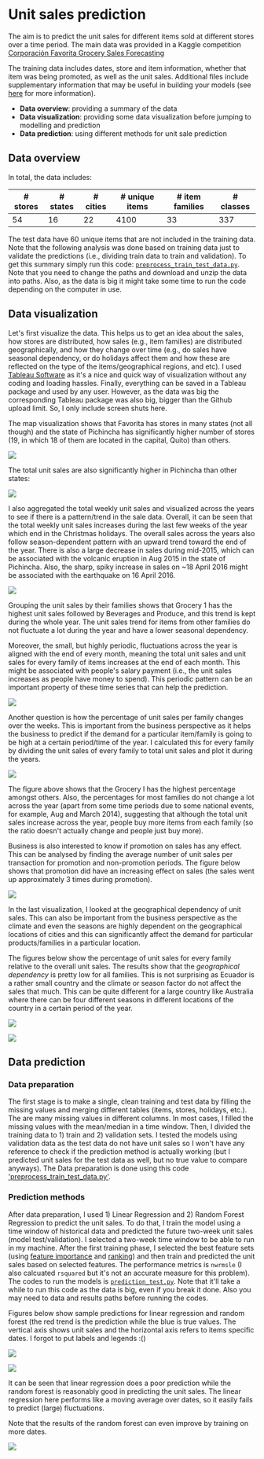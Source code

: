 # Unit sales prediction 

The aim is to predict the unit sales for different items sold at different stores over a time period. The main data was provided in a Kaggle competition [Corporación Favorita Grocery Sales Forecasting](https://www.kaggle.com/c/favorita-grocery-sales-forecasting/data) 

The training data includes dates, store and item information, whether that item was being promoted, as well as the unit sales. Additional files include supplementary information that may be useful in building your models (see [here](https://www.kaggle.com/c/favorita-grocery-sales-forecasting/data) for more information).

- **Data overview**: providing a summary of the data
- **Data visualization**: providing some data visualization before jumping to modelling and prediction
- **Data prediction**: using different methods for unit sale prediction

## Data overview  
In total, the data includes:

|# stores | # states | # cities |# unique items | # item families  | # classes |
|---------|----------|----------|---------------|------------------|-----------|
|54       | 16       |22        | 4100          | 33               | 337       |

The test data have 60 unique items that are not included in the training data. Note that the following analysis was done based on training data just to validate the predictions (i.e., dividing train data to train and validation). To get this summary simply run this code: [`preprocess_train_test_data.py`](codes/preprocess_train_test_data.py). Note that you need to change the paths and download and unzip the data into paths. Also, as the data is big it might take some time to run the code depending on the computer in use. 

## Data visualization
Let's first visualize the data. This helps us to get an idea about the sales, how stores are distributed, how sales (e.g., item families) are distributed geographically, and how they change over time (e.g., do sales have seasonal dependency, or do holidays affect them and how these are reflected on the type of the items/geographical regions, and etc). I used [Tableau Software](https://www.tableau.com) as it's a nice and quick way of visualization without any coding and loading hassles. Finally, everything can be saved in a Tableau package and used by any user. However, as the data was big the corresponding Tableau package was also big, bigger than the Github upload limit. So, I only include screen shuts here.

The map visualization shows that Favorita has stores in many states (not all though) and the state of Pichincha has significantly higher number of stores (19, in which 18 of them are located in the capital, Quito) than others.

![](visualizations_and_ppt/img_01.png)


The total unit sales are also significantly higher in Pichincha than other states:



![](visualizations_and_ppt/img_03.png)


I also aggregated the total weekly unit sales and visualized across the years to see if there is a pattern/trend in the sale data. Overall, it can be seen that the total weekly unit sales increases during the last few weeks of the year which end in the Christmas holidays. The overall sales across the years also follow season-dependent pattern with an upward trend toward the end of the year. There is also a large decrease in sales during mid-2015, which can be associated with the volcanic eruption in Aug 2015 in the state of Pichincha. Also, the sharp, spiky increase in sales on ~18 April 2016 might be associated with the earthquake on 16 April 2016.


![](visualizations_and_ppt/img_04.png)


Grouping the unit sales by their families shows that Grocery 1  has the highest unit sales followed by Beverages and Produce, and this trend is kept during the whole year. The unit sales trend for items from other families do not fluctuate a lot during the year and have a lower seasonal dependency.

Moreover, the small, but highly periodic, fluctuations across the year is aligned with the end of every month, meaning the total unit sales and unit sales for every family of items increases at the end of each month. This might be associated with people's salary payment (i.e., the unit sales increases as people have money to spend). This periodic pattern can be an important property of these time series that can help the prediction. 


![](visualizations_and_ppt/img_05.png)

Another question is how the percentage of unit sales per family changes over the weeks. This is important from the business perspective as it helps the business to predict if the demand for a particular item/family is going to be high at a certain period/time of the year. I calculated this for every family by dividing the unit sales of every family to total unit sales and plot it during the years.

![](visualizations_and_ppt/img_09.png)


The figure above shows that the Grocery I has the highest percentage amongst others. Also, the percentages for most families do not change a lot across the year (apart from some time periods due to some national events, for example, Aug and March 2014), suggesting that although the total unit sales increase across the year, people buy more items from each family (so the ratio doesn't actually change and people just buy more).

Business is also interested to know if promotion on sales has any effect. This can be analysed by finding the average number of unit sales per transaction for promotion and non-promotion periods. The figure below shows that promotion did have an increasing effect on sales (the sales went up approximately 3 times during promotion).

![](visualizations_and_ppt/img_10.png)

In the last visualization, I looked at the geographical dependency of unit sales. This can also be important from the business perspective as the climate and even the seasons are highly dependent on the geographical locations of cities and this can significantly affect the demand for particular products/families in a particular location.   

The figures below show the percentage of unit sales for every family relative to the overall unit sales. The results show that the *geographical dependency* is pretty low for all families. This is not surprising as Ecuador is a rather small country and the climate or season factor do not affect the sales that much. This can be quite different for a large country like Australia where there can be four different seasons in different locations of the country in a certain period of the year. 

![](visualizations_and_ppt/img_07.png)

![](visualizations_and_ppt/img_08.png)

## Data prediction 
### Data preparation
The first stage is to make a single, clean training and test data by filling the missing values and merging different tables (items, stores, holidays, etc.). The are many missing values in different columns. In most cases, I filled the missing values with the mean/median in a time window. Then, I divided the training data to 1) train and 2) validation sets. I tested the models using validation data as the test data do not have unit sales so I won't have any reference to check if the prediction method is actually working (but I predicted unit sales for the test data as well, but no true value to compare anyways). The Data preparation is done using this code ['preprocess_train_test_data.py'](codes/preprocess_train_test_data.py).

### Prediction methods
After data preparation, I used 1) Linear Regression and 2) Random Forest Regression to predict the unit sales. To do that, I train the model using a time window of historical data and predicted the future two-week unit sales (model test/validation). I selected a two-week time window to be able to run in my machine. After the first training phase, I selected the best feature sets (using [feature importance](https://scikit-learn.org/stable/modules/generated/sklearn.ensemble.RandomForestClassifier.html#sklearn.ensemble.RandomForestClassifier.feature_importances_) and [ranking](https://scikit-learn.org/stable/modules/generated/sklearn.feature_selection.RFE.html)) and then train and predicted the unit sales based on selected features. The performance metrics is `nwrmsle` (I also calcuated `rsquared` but it's not an accurate measure for this problem). The codes to run the models is [`prediction_test.py`](codes/prediction_test.py). Note that it'll take a while to run this code as the data is big, even if you break it done. Also you may need to data and results paths before running the codes.

Figures below show sample predictions for linear regression and random forest (the red trend is the prediction while the blue is true values. The vertical axis shows unit sales and the horizontal axis refers to items specific dates. I forgot to put labels and legends :()

![](visualizations_and_ppt/LinearRegression.png)

![](visualizations_and_ppt/RandomForestRegressor.png)

It can be seen that linear regression does a poor prediction while the random forest is reasonably good in predicting the unit sales. The linear regression here performs like a moving average over dates, so it easily fails to predict (large) fluctuations.

Note that the results of the random forest can even improve by training on more dates. 

![](visualizations_and_ppt/scores.png)
  















